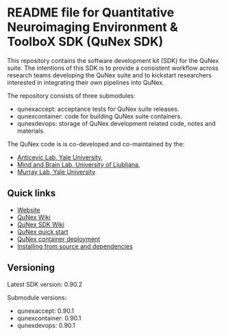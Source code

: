 # README file for Quantitative Neuroimaging Environment & ToolboX SDK (QuNex SDK)

This repository contains the software development kit (SDK) for the QuNex suite.
The intentions of this SDK is to provide a consistent workflow across research
teams developing the QuNex suite and to kickstart researchers interested in
integrating their own pipelines into QuNex.

The repository consists of three submodules:

* qunexaccept: acceptance tests for QuNex suite releases.
* qunexcontainer: code for building QuNex suite containers.
* qunexdevops: storage of QuNex development related code, notes and materials.

The QuNex code is is co-developed and co-maintained by the:

* [Anticevic Lab, Yale University](http://anticeviclab.yale.edu/),
* [Mind and Brain Lab, University of Ljubljana](http://psy.ff.uni-lj.si/mblab/en),
* [Murray Lab, Yale University](https://medicine.yale.edu/lab/murray/).

## Quick links

* [Website](http://qunex.yale.edu/)
* [QuNex Wiki](https://bitbucket.org/oriadev/qunex/wiki/Home)
* [QuNex SDK Wiki](https://bitbucket.org/oriadev/qunexsdk/wiki/Home)
* [QuNex quick start](https://bitbucket.org/oriadev/qunex/wiki/Overview/QuickStart.md)
* [QuNex container deployment](https://bitbucket.org/oriadev/qunex/wiki/Overview/Installation.md)
* [Installing from source and dependencies](https://bitbucket.org/oriadev/qunex/wiki/Overview/Installation.md)

## Versioning

Latest SDK version: 0.90.2

Submodule versions:

* qunexaccept: 0.90.1
* qunexcontainer: 0.90.1
* qunexdevops: 0.90.1
